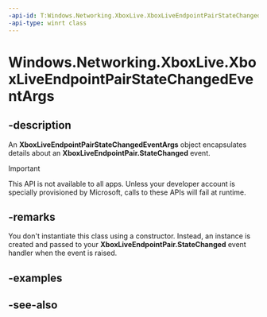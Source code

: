 ```yaml
---
-api-id: T:Windows.Networking.XboxLive.XboxLiveEndpointPairStateChangedEventArgs
-api-type: winrt class
---
```


<!-- Class syntax.
public class XboxLiveEndpointPairStateChangedEventArgs : Windows.Networking.XboxLive.IXboxLiveEndpointPairStateChangedEventArgs
-->

# Windows.Networking.XboxLive.XboxLiveEndpointPairStateChangedEventArgs

## -description

An **XboxLiveEndpointPairStateChangedEventArgs** object encapsulates details about an **XboxLiveEndpointPair.StateChanged** event.

> [!IMPORTANT]
> This API is not available to all apps. Unless your developer account is specially provisioned by Microsoft, calls to these APIs will fail at runtime.

## -remarks

You don't instantiate this class using a constructor. Instead, an instance is created and passed to your **XboxLiveEndpointPair.StateChanged** event handler when the event is raised.

## -examples

## -see-also
